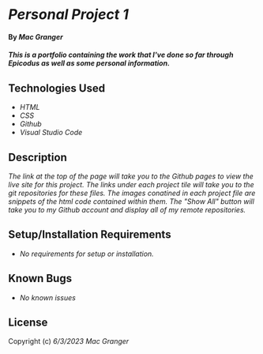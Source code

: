 # _Personal Project 1_

#### By _**Mac Granger**_

#### _This is a portfolio containing the work that I've done so far through Epicodus as well as some personal information._

## Technologies Used

* _HTML_
* _CSS_
* _Github_
* _Visual Studio Code_

## Description

_The link at the top of the page will take you to the Github pages to view the live site for this project. The links under each project tile will take you to the git repositories for these files. The images conatined in each project file are snippets of the html code contained within them. The "Show All" button will take you to my Github account and display all of my remote repositories._

## Setup/Installation Requirements

* _No requirements for setup or installation._

## Known Bugs

* _No known issues_

## License

Copyright (c) _6/3/2023_ _Mac Granger_
